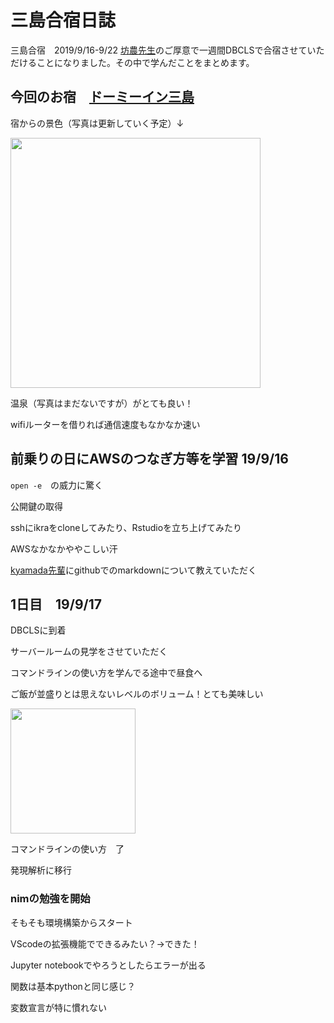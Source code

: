 # 三島合宿日誌
三島合宿　2019/9/16-9/22
[坊農先生](https://twitter.com/bonohu)のご厚意で一週間DBCLSで合宿させていただけることになりました。その中で学んだことをまとめます。

## 今回のお宿　[ドーミーイン三島](https://www.hotespa.net/hotels/mishima/)

宿からの景色（写真は更新していく予定）↓

<img src="https://user-images.githubusercontent.com/48924412/64964513-2c56d580-d8d6-11e9-9df7-f5c87731c9ff.jpg" width="400">



温泉（写真はまだないですが）がとても良い！

wifiルーターを借りれば通信速度もなかなか速い


## 前乗りの日にAWSのつなぎ方等を学習 19/9/16

```open -e```　の威力に驚く

公開鍵の取得

sshにikraをcloneしてみたり、Rstudioを立ち上げてみたり

AWSなかなかややこしい汗


[kyamada先輩](https://github.com/ykohki)にgithubでのmarkdownについて教えていただく　

## 1日目　19/9/17

DBCLSに到着

サーバールームの見学をさせていただく

コマンドラインの使い方を学んでる途中で昼食へ

ご飯が並盛りとは思えないレベルのボリューム！とても美味しい

<img src="https://user-images.githubusercontent.com/48924412/65013210-2fdd7180-d955-11e9-8ed8-99fd42b6f55d.jpg" width="200">

コマンドラインの使い方　了

発現解析に移行


### nimの勉強を開始

 そもそも環境構築からスタート

 VScodeの拡張機能でできるみたい？→できた！

 Jupyter notebookでやろうとしたらエラーが出る

 関数は基本pythonと同じ感じ？

 変数宣言が特に慣れない
